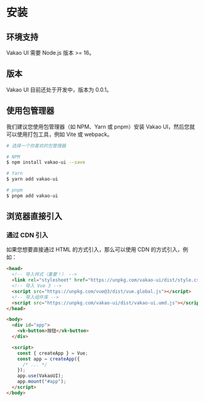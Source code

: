 # 安装

## 环境支持

Vakao UI 需要 Node.js 版本 >= 16。

## 版本

Vakao UI 目前还处于开发中，版本为 0.0.1。

## 使用包管理器

我们建议您使用包管理器（如 NPM、Yarn 或 pnpm）安装 Vakao UI，然后您就可以使用打包工具，例如 Vite 或 webpack。

```bash
# 选择一个你喜欢的包管理器

# NPM
$ npm install vakao-ui --save

# Yarn
$ yarn add vakao-ui

# pnpm
$ pnpm add vakao-ui
```

## 浏览器直接引入

### 通过 CDN 引入

如果您想要直接通过 HTML 的方式引入，那么可以使用 CDN 的方式引入，例如：

```html
<head>
  <!-- 导入样式（重要！） -->
  <link rel="stylesheet" href="https://unpkg.com/vakao-ui/dist/style.css" />
  <!-- 导入 Vue 3 -->
  <script src="https://unpkg.com/vue@3/dist/vue.global.js"></script>
  <!-- 导入组件库 -->
  <script src="https://unpkg.com/vakao-ui/dist/vakao-ui.umd.js"></script>
</head>

<body>
  <div id="app">
    <vk-button>按钮</vk-button>
  </div>

  <script>
    const { createApp } = Vue;
    const app = createApp({
      /* ... */
    });
    app.use(VakaoUI);
    app.mount("#app");
  </script>
</body>
```
